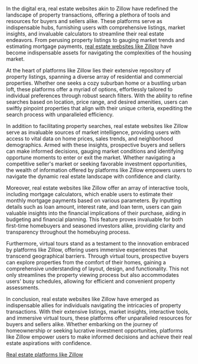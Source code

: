In the digital era, real estate websites akin to Zillow have redefined the landscape of property transactions, offering a plethora of tools and resources for buyers and sellers alike. These platforms serve as indispensable hubs, furnishing users with comprehensive listings, market insights, and invaluable calculators to streamline their real estate endeavors. From perusing property listings to gauging market trends and estimating mortgage payments, <a href="https://miracuves.com/solutions/zillow-clone/">real estate websites like Zillow</a>
 have become indispensable assets for navigating the complexities of the housing market.

At the heart of platforms like Zillow lies their extensive repository of property listings, spanning a diverse array of residential and commercial properties. Whether one seeks a cozy suburban home or a bustling urban loft, these platforms offer a myriad of options, effortlessly tailored to individual preferences through robust search filters. With the ability to refine searches based on location, price range, and desired amenities, users can swiftly pinpoint properties that align with their unique criteria, expediting the search process with unparalleled efficiency.

In addition to facilitating property searches, real estate websites like Zillow serve as invaluable sources of market intelligence, providing users with access to vital data on home prices, sales trends, and neighborhood demographics. Armed with these insights, prospective buyers and sellers can make informed decisions, gauging market conditions and identifying opportune moments to enter or exit the market. Whether navigating a competitive seller's market or seeking favorable investment opportunities, the wealth of information offered by platforms like Zillow empowers users to navigate the dynamic real estate landscape with confidence and clarity.

Moreover, real estate websites like Zillow offer an array of interactive tools, including mortgage calculators, which enable users to estimate their monthly mortgage payments based on various parameters. By inputting details such as loan amount, interest rate, and loan term, users can gain valuable insights into the financial implications of their purchase, aiding in budgeting and financial planning. This feature proves invaluable for both first-time homebuyers and seasoned investors alike, providing clarity and transparency throughout the homebuying process.

Furthermore, virtual tours stand as a testament to the innovation embraced by platforms like Zillow, offering users immersive experiences that transcend geographical barriers. Through virtual tours, prospective buyers can explore properties from the comfort of their homes, gaining a comprehensive understanding of layout, design, and functionality. This not only streamlines the property viewing process but also accommodates users' busy schedules, allowing for efficient and convenient property assessments.

In conclusion, real estate websites like Zillow have emerged as indispensable allies for individuals navigating the intricacies of property transactions. With their extensive listings, market insights, interactive tools, and immersive virtual tours, these platforms offer unparalleled resources for buyers and sellers alike. Whether embarking on the journey of homeownership or seeking lucrative investment opportunities, platforms like Zillow empower users to make informed decisions and achieve their real estate aspirations with confidence.

<a href="https://miracuves.com/solutions/zillow-clone/">Real estate platforms like Zillow</a>

